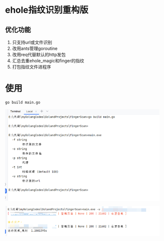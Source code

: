 # ehole指纹识别重构版

## 优化功能

1. 只支持url或文件识别
2. 改用ants管理goroutine
3. 改用req代替默认的http发包
4. 汇总去重ehole_magic和finger的指纹
5. 打包指纹文件进程序



# 使用

```bash
go build main.go

```

![img.png](img/img1.png)


![img.png](img/img2.png)